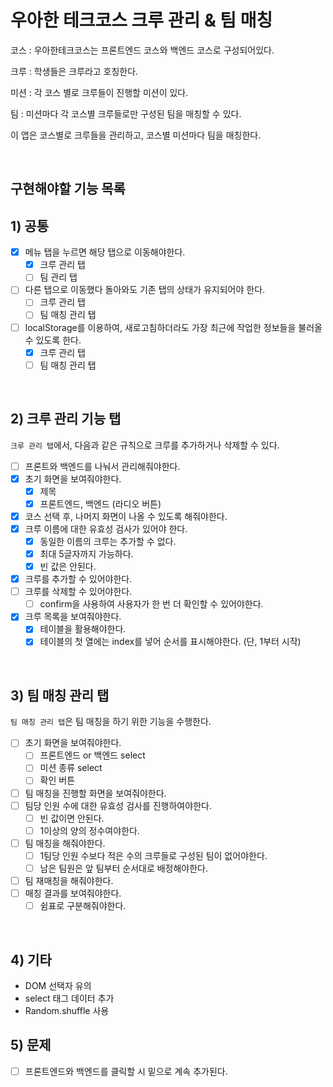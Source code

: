 # 우아한 테크코스 크루 관리 & 팀 매칭

코스 : 우아한테크코스는 프론트엔드 코스와 백엔드 코스로 구성되어있다.

크루 : 학생들은 크루라고 호칭한다.

미션 : 각 코스 별로 크루들이 진행할 미션이 있다.

팀 : 미션마다 각 코스별 크루들로만 구성된 팀을 매칭할 수 있다.

이 앱은 코스별로 크루들을 관리하고, 코스별 미션마다 팀을 매칭한다.

<br>

## 구현해야할 기능 목록

## 1) 공통

- [x] 메뉴 탭을 누르면 해당 탭으로 이동해야한다.
  - [x] 크루 관리 탭
  - [ ] 팀 관리 탭
- [ ] 다른 탭으로 이동했다 돌아와도 기존 탭의 상태가 유지되어야 한다.
  - [ ] 크루 관리 탭
  - [ ] 팀 매칭 관리 탭
- [ ] localStorage를 이용하여, 새로고침하더라도 가장 최근에 작업한 정보들을 불러올 수 있도록 한다.
  - [x] 크루 관리 탭
  - [ ] 팀 매칭 관리 탭

<br>

## 2) 크루 관리 기능 탭

`크루 관리 탭`에서, 다음과 같은 규칙으로 크루를 추가하거나 삭제할 수 있다.

- [ ] 프론트와 백엔드를 나눠서 관리해줘야한다.
- [x] 초기 화면을 보여줘야한다.
  - [x] 제목
  - [x] 프론트엔드, 백엔드 (라디오 버튼)
- [x] 코스 선택 후, 나머지 화면이 나올 수 있도록 해줘야한다.
- [x] 크루 이름에 대한 유효성 검사가 있어야 한다.
  - [x] 동일한 이름의 크루는 추가할 수 없다.
  - [x] 최대 5글자까지 가능하다.
  - [x] 빈 값은 안된다.
- [x] 크루를 추가할 수 있어야한다.
- [ ] 크루를 삭제할 수 있어야한다.
  - [ ] confirm을 사용하여 사용자가 한 번 더 확인할 수 있어야한다.
- [x] 크루 목록을 보여줘야한다.
  - [x] 테이블을 활용해야한다.
  - [x] 테이블의 첫 열에는 index를 넣어 순서를 표시해야한다. (단, 1부터 시작)

<br>

## 3) 팀 매칭 관리 탭

`팀 매칭 관리 탭`은 팀 매칭을 하기 위한 기능을 수행한다.

- [ ] 초기 화면을 보여줘야한다.
  - [ ] 프론트엔드 or 백엔드 select
  - [ ] 미션 종류 select
  - [ ] 확인 버튼
- [ ] 팀 매칭을 진행할 화면을 보여줘야한다.
- [ ] 팀당 인원 수에 대한 유효성 검사를 진행하여야한다.
  - [ ] 빈 값이면 안된다.
  - [ ] 1이상의 양의 정수여야한다.
- [ ] 팀 매칭을 해줘야한다.
  - [ ] 1팀당 인원 수보다 적은 수의 크루들로 구성된 팀이 없어야한다.
  - [ ] 남은 팀원은 앞 팀부터 순서대로 배정해야한다.
- [ ] 팀 재매칭을 해줘야한다.
- [ ] 매칭 결과를 보여줘야한다.
  - [ ] 쉼표로 구분해줘야한다.

<br>

## 4) 기타

- DOM 선택자 유의
- select 태그 데이터 추가
- Random.shuffle 사용

## 5) 문제

- [ ] 프론트엔드와 백엔드를 클릭할 시 밑으로 계속 추가된다.
